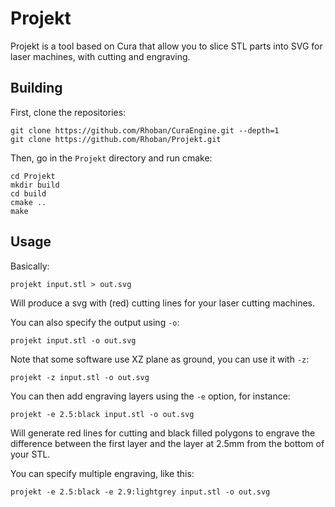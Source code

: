 # Projekt

Projekt is a tool based on Cura that allow you to slice STL parts into SVG for
laser machines, with cutting and engraving.

## Building

First, clone the repositories:

    git clone https://github.com/Rhoban/CuraEngine.git --depth=1
    git clone https://github.com/Rhoban/Projekt.git

Then, go in the `Projekt` directory and run cmake:

    cd Projekt
    mkdir build
    cd build
    cmake ..
    make

## Usage

Basically:

    projekt input.stl > out.svg

Will produce a svg with (red) cutting lines for your laser cutting machines.

You can also specify the output using `-o`:

    projekt input.stl -o out.svg

Note that some software use XZ plane as ground, you can use it with `-z`:
    
    projekt -z input.stl -o out.svg

You can then add engraving layers using the `-e` option, for instance:

    projekt -e 2.5:black input.stl -o out.svg

Will generate red lines for cutting and black filled polygons to engrave the difference
between the first layer and the layer at 2.5mm from the bottom of your STL.

You can specify multiple engraving, like this:

    projekt -e 2.5:black -e 2.9:lightgrey input.stl -o out.svg
